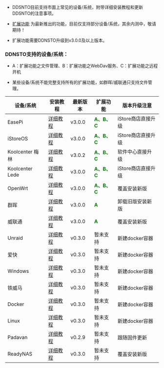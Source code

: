 
* DDSNTO目前支持市面上常见的设备/系统，附带详细安装教程和更新DDSNTO的注意事项。

* [扩展功能](/zh/guide/ddnsto/ddnstofile.html) 为最新推出的功能，目前仅支持部分设备/系统，其余内测中，敬请期待！

* 扩展功能需要DDNSTO升级到v3.0.0及以上版本。

### DDNSTO支持的设备/系统：

* A：扩展功能之文件管理、B：扩展功能之WebDav服务、C：扩展功能之远程开机

* 某些设备/系统不能完整支持所有的扩展功能，如群晖/威联通只支持文件管理。

| 设备/系统 | 安装教程 | 最新版本 | 扩展功能 | 版本升级注意 |
|-|-|-|-|-|
|EasePi| [详细教程](/zh/guide/ddnsto/koolshare_merlin.html#_1-easepi) | v3.0.0 | **<font color=#008000 >A、B、C</font>** | iStore商店直接升级 |
|iStoreOS| [详细教程](/zh/guide/ddnsto/koolshare_merlin.html#_2-istoreos) | v3.0.0 | **<font color=#008000 >A、B、C</font>** | iStore商店直接升级 |
|Koolcenter 梅林| [详细教程](/zh/guide/ddnsto/koolshare_merlin.html#_3-ks梅林固件) | v3.0.2 | **<font color=#008000 >A、B、C</font>** | 软件中心直接升级 |
|Koolcenter Lede| [详细教程](/zh/guide/ddnsto/koolshare_merlin.html#_4-ks-lede固件) | v3.0.0 | **<font color=#008000 >A、B、C</font>** | iStore商店直接升级 |
|OpenWrt| [详细教程](/zh/guide/ddnsto/koolshare_merlin.html#_5-openwrt固件) | v3.0.0 | **<font color=#008000 >A、B、C</font>** | 覆盖安装新版 |
|群晖| [详细教程](/zh/guide/ddnsto/koolshare_merlin.html#_6-群晖固件) | v3.0.0 | **<font color=#008000 >A</font>** | 卸载旧版安装新版 |
|威联通| [详细教程](/zh/guide/ddnsto/koolshare_merlin.html#_7-威联通) | v3.0.0 | **<font color=#008000 >A</font>** | 覆盖安装新版 |
|Unraid| [详细教程](/zh/guide/ddnsto/koolshare_merlin.html#_8-unraid-爱快-铁威马-docker) | v0.3.0 | 暂未支持 | 新建docker容器 |
|爱快| [详细教程](/zh/guide/ddnsto/koolshare_merlin.html#_8-unraid-爱快-铁威马-docker) | v0.3.0 | 暂未支持 | 新建docker容器 |
|Windows| [详细教程](/zh/guide/ddnsto/koolshare_merlin.html#_8-unraid-爱快-铁威马-docker) | v0.3.0 | 暂未支持 | 新建docker容器 |
|铁威马| [详细教程](/zh/guide/ddnsto/koolshare_merlin.html#_8-unraid-爱快-铁威马-docker) | v0.3.0 | 暂未支持 | 新建docker容器 |
|Docker| [详细教程](/zh/guide/ddnsto/koolshare_merlin.html#_8-unraid-爱快-铁威马-docker) | v0.3.0 | 暂未支持 | 新建docker容器 |
|Linux| [详细教程](/zh/guide/ddnsto/koolshare_merlin.html#_8-unraid-爱快-铁威马-docker) | v0.3.0 | 暂未支持 | 新建docker容器 |
|Padavan| [详细教程](/zh/guide/ddnsto/koolshare_merlin.html#_9-老毛子padavan) | v0.2.9 | 暂未支持 | 跟随固件更新 |
|ReadyNAS| [详细教程](/zh/guide/ddnsto/koolshare_merlin.html#_10-readynas) | v0.3.0 | 暂未支持 | 覆盖安装新版 |

